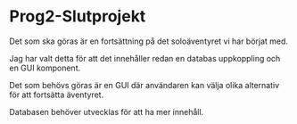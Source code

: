 # Prog2-Slutprojekt
Det som ska göras är en fortsättning på det soloäventyret vi har börjat med.

Jag har valt detta för att det innehåller redan en databas uppkoppling och en GUI komponent.

Det som behövs göras är en GUI där användaren kan välja olika alternativ för att fortsätta äventyret.

Databasen behöver utvecklas för att ha mer innehåll.

